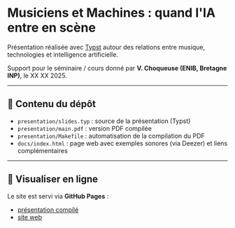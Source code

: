 # Musiciens et Machines : quand l'IA entre en scène

Présentation réalisée avec [Typst](https://typst.app) autour des relations entre musique, technologies et intelligence artificielle.

Support pour le séminaire / cours donné par **V. Choqueuse (ENIB, Bretagne INP)**, le XX XX 2025.

---

## 📂 Contenu du dépôt

- `presentation/slides.typ` : source de la présentation (Typst)
- `presentation/main.pdf` : version PDF compilée
- `presentation/Makefile` : automatisation de la compilation du PDF
- `docs/index.html` : page web avec exemples sonores (via Deezer) et liens complémentaires

---

## 🚀 Visualiser en ligne

Le site est servi via **GitHub Pages** :

- [présentation compilé](https://github.com/vincentchoqueuse/seminar_music_ai_fr/blob/main/typst/main.pdf)
- [site web](https://vincentchoqueuse.github.io/seminar_music_ai_fr/)

